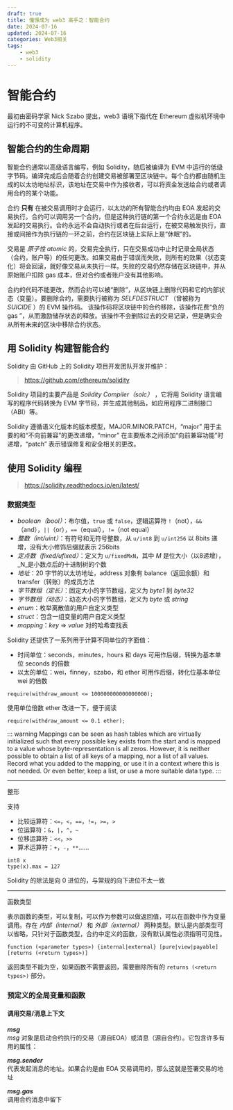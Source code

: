 ```yaml
---
draft: true 
title: 憧憬成为 web3 高手之：智能合约
date: 2024-07-16
updated: 2024-07-16
categories: Web3相关
tags:
    - web3
    - solidity
---
```


# 智能合约

最初由密码学家 Nick Szabo 提出，web3 语境下指代在 Ethereum 虚拟机环境中运行的不可变的计算机程序。

## 智能合约的生命周期

智能合约通常以高级语言编写，例如 Solidity，随后被编译为 EVM 中运行的低级字节码。编译完成后会随着合约创建交易被部署至区块链中。每个合约都由随机生成的以太坊地址标识，该地址在交易中作为接收者，可以将资金发送给合约或者调用合约的某个功能。

合约 __只有__ 在被交易调用时才会运行，以太坊的所有智能合约均由 EOA 发起的交易执行。合约可以调用另一个合约，但是这种执行链的第一个合约永远是由 EOA 发起的交易执行。合约永远不会自动执行或者在后台运行，在被交易触发执行，直接或间接作为执行链的一环之前，合约在区块链上实际上是“休眠”的。

交易是 _原子性 atomic_ 的，交易完全执行，只在交易成功中止时记录全局状态（合约，账户等）的任何更改。如果交易由于错误而失败，则所有的效果（状态变化）将会回滚，就好像交易从未执行一样。失败的交易仍然存储在区块链中，并从原始账户扣除 gas 成本，但对合约或者账户没有其他影响。

合约的代码不能更改，然而合约可以被“删除”，从区块链上删除代码和它的内部状态（变量）。要删除合约，需要执行被称为 _SELFDESTRUCT_ （曾被称为 _SUICIDE_ ）的 EVM 操作码。
该操作码将区块链中的合约移除，该操作花费“负的 gas ”，从而激励储存状态的释放。该操作不会删除过去的交易记录，但是确实会从所有未来的区块中移除合约状态。

## 用 Solidity 构建智能合约

Solidity 由 GitHub 上的 Solidity 项目开发团队开发并维护：

> https://github.com/ethereum/solidity

Solidity 项目的主要产品是 _Solidity Compiler（solc）_ ，它将用 Solidity 语言编写的程序代码转换为 EVM 字节码，并生成其他制品，如应用程序二进制接口（ABI）等。

Solidity 遵循语义化版本的版本模型，MAJOR.MINOR.PATCH，“major” 用于主要的和“不向前兼容”的更改递增，“minor” 在主要版本之间添加“向前兼容功能”时递增，“patch” 表示错误修复和安全相关的更改。

## 使用 Solidity 编程

> https://solidity.readthedocs.io/en/latest/

### 数据类型

- _boolean（bool）_：布尔值，`true` 或 `false`，逻辑运算符 `!`（not），`&&`（and），`||`（or），`==`（equal），`!=`（not equal）
- _整数（int/uint）_：有符号和无符号整数，从 `u/int8` 到 `u/int256` 以 8bits 递增，没有大小修饰后缀就表示 256bits
- _定点数（fixed/ufixed）_：定义为 `u/fixedMxN`，其中 _M_ 是位大小（以8递增），_N_是小数点后的十进制树的个数
- _地址_：20 字节的以太坊地址，address 对象有 balance（返回余额）和 transfer（转账）的成员方法
- _字节数组（定长）_：固定大小的字节数组，定义为 _byte1_ 到 _byte32_
- _字节数组（动态）_：动态大小的字节数组，定义为 _byte_ 或 _string_
- _enum_：枚举离散值的用户自定义类型
- _struct_：包含一组变量的用户自定义类型
- _mapping_：_key_ => _value_ 对的哈希查找表

Solidity 还提供了一系列用于计算不同单位的字面值：

- 时间单位：seconds，minutes，hours 和 days 可用作后缀，转换为基本单位 seconds 的倍数
- 以太的单位：wei，finney，szabo，和 ether 可用作后缀，转化位基本单位 wei 的倍数

```solidity
require(withdraw_amount <= 100000000000000000);
```

使用单位倍数 ether 改进一下，便于阅读

```solidity
require(withdraw_amount <= 0.1 ether);
```

::: warning
Mappings can be seen as hash tables which are virtually initialized such that every possible key exists from the start and is mapped to a value whose byte-representation is all zeros. However, it is neither possible to obtain a list of all keys of a mapping, nor a list of all values. Record what you added to the mapping, or use it in a context where this is not needed. Or even better, keep a list, or use a more suitable data type.
:::

---

整形

支持
- 比较运算符：`<=`，`<`，`==`，`!=`，`>=`，`>`
- 位运算符：`&`，`|`，`^`，`~`
- 位移运算符：`<<`，`>>`
- 算术运算符：`+`，`-`，`**`……

```solidity
int8 x
type(x).max = 127
```

Solidity 的除法是向 0 进位的，与常规的向下进位不太一致

---

函数类型

表示函数的类型，可以复制，可以作为参数可以做返回值，可以在函数中作为变量调用。存在 _内部（internal）_ 和 _外部（external）_ 两种类型。默认是内部类型可以省略，只针对于函数类型，合约中定义的函数，没有默认属性必须指明可见性。

```
function (<parameter types>) {internal|external} [pure|view|payable] [returns (<return types>)]
```

返回类型不能为空，如果函数不需要返回，需要删除所有的 `returns (<return types>)` 部分。



### 预定义的全局变量和函数

#### 调用交易/消息上下文

***msg***  
*msg* 对象是启动合约执行的交易（源自EOA）或消息（源自合约）。它包含许多有用的属性：

***msg.sender***  
代表发起消息的地址。如果合约是由 EOA 交易调用的，那么这就是签署交易的地址

***msg.gas***  
调用合约消息中留下